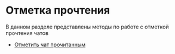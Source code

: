# Отметка прочтения

В данном разделе представлены методы по работе с отметкой прочтения чатов

- [Отметить чат прочитанным](ReadChat.md)
